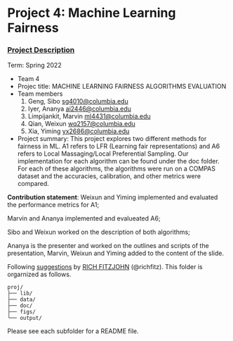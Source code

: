 # Project 4: Machine Learning Fairness

### [Project Description](doc/project4_desc.md)

Term: Spring 2022

+ Team 4
+ Projec title: MACHINE LEARNING FAIRNESS ALGORITHMS EVALUATION
+ Team members
    1. Geng, Sibo sg4010@columbia.edu
    2. Iyer, Ananya ai2446@columbia.edu
    3. Limpijankit, Marvin ml4431@columbia.edu
    4. Qian, Weixun wq2157@columbia.edu
    5. Xia, Yiming yx2686@columbia.edu
+ Project summary: This project explores two different methods for fairness in ML. A1 refers to LFR (Learning fair representations) and A6 refers to Local Massaging/Local Preferential Sampling. Our implementation for each algorithm can be found under the doc folder. For each of these algorithms, the algorithms were run on a COMPAS dataset and the accuracies, calibration, and other metrics were compared. 
	
**Contribution statement**: 
Weixun and Yiming implemented and evaluated the performance metrics for A1;

Marvin and Ananya implemented and evalueated A6;

Sibo and Weixun worked on the description of both algorithms;

Ananya is the presenter and worked on the outlines and scripts of the presentation, Marvin, Weixun and Yiming added to the content of the slide.

Following [suggestions](http://nicercode.github.io/blog/2013-04-05-projects/) by [RICH FITZJOHN](http://nicercode.github.io/about/#Team) (@richfitz). This folder is orgarnized as follows.

```
proj/
├── lib/
├── data/
├── doc/
├── figs/
└── output/
```

Please see each subfolder for a README file.
